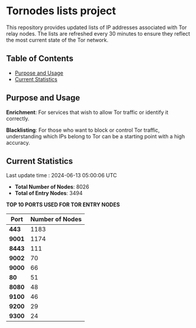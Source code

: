 # Tornodes lists project

This repository provides updated lists of IP addresses associated with Tor relay nodes. The lists are refreshed every 30 minutes to ensure they reflect the most current state of the Tor network.

## Table of Contents

- [Purpose and Usage](#purpose-and-usage)
- [Current Statistics](#current-statistics)


## Purpose and Usage

**Enrichment**: For services that wish to allow Tor traffic or identify it correctly.

**Blacklisting**: For those who want to block or control Tor traffic, understanding which IPs belong to Tor can be a starting point with a high accuracy.

## Current Statistics

Last update time : 2024-06-13 05:00:06 UTC

- **Total Number of Nodes**: 8026
- **Total of Entry Nodes**: 3494

**TOP 10 PORTS USED FOR TOR ENTRY NODES**

| **Port** | **Number of Nodes** |
|------|-----------------|
| **443**   | 1183  |
| **9001**   | 1174  |
| **8443**   | 111  |
| **9002**   | 70  |
| **9000**   | 66  |
| **80**   | 51  |
| **8080**   | 48  |
| **9100**   | 46  |
| **9200**   | 29  |
| **9300**   | 24  |

